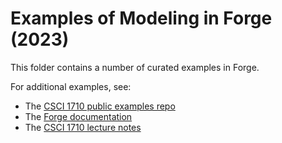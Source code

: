 # Examples of Modeling in Forge (2023)

This folder contains a number of curated examples in Forge. 

For additional examples, see: 
* The [CSCI 1710 public examples repo](https://github.com/csci1710/public-examples/)
* The [Forge documentation](https://csci1710.github.io/forge-documentation/)
* The [CSCI 1710 lecture notes](https://csci1710.github.io/2023/)

